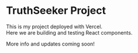 # TruthSeeker Project

This is my project deployed with Vercel.  
Here we are building and testing React components.  

More info and updates coming soon!
